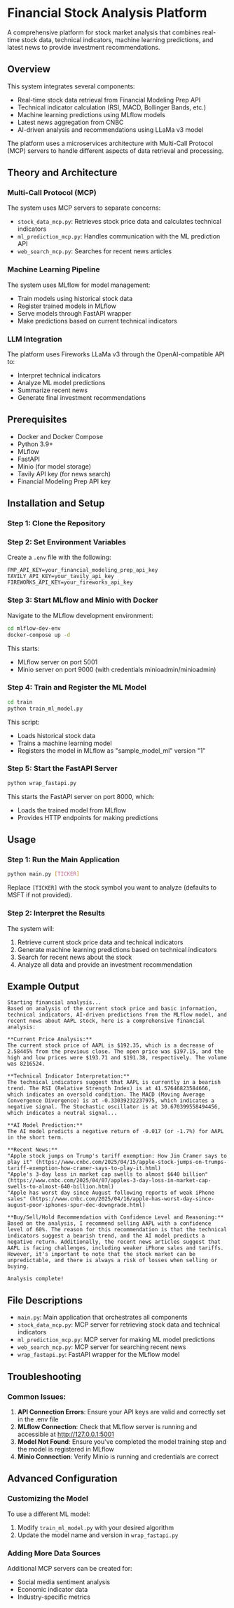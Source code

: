 # Financial Stock Analysis Platform

A comprehensive platform for stock market analysis that combines real-time stock data, technical indicators, machine learning predictions, and latest news to provide investment recommendations.

## Overview

This system integrates several components:
- Real-time stock data retrieval from Financial Modeling Prep API
- Technical indicator calculation (RSI, MACD, Bollinger Bands, etc.)
- Machine learning predictions using MLflow models
- Latest news aggregation from CNBC
- AI-driven analysis and recommendations using LLaMa v3 model

The platform uses a microservices architecture with Multi-Call Protocol (MCP) servers to handle different aspects of data retrieval and processing.

## Theory and Architecture

### Multi-Call Protocol (MCP)
The system uses MCP servers to separate concerns:
- `stock_data_mcp.py`: Retrieves stock price data and calculates technical indicators
- `ml_prediction_mcp.py`: Handles communication with the ML prediction API
- `web_search_mcp.py`: Searches for recent news articles

### Machine Learning Pipeline
The system uses MLflow for model management:
- Train models using historical stock data
- Register trained models in MLflow
- Serve models through FastAPI wrapper
- Make predictions based on current technical indicators

### LLM Integration
The platform uses Fireworks LLaMa v3 through the OpenAI-compatible API to:
- Interpret technical indicators
- Analyze ML model predictions
- Summarize recent news
- Generate final investment recommendations

## Prerequisites

- Docker and Docker Compose
- Python 3.9+
- MLflow
- FastAPI
- Minio (for model storage)
- Tavily API key (for news search)
- Financial Modeling Prep API key

## Installation and Setup

### Step 1: Clone the Repository

### Step 2: Set Environment Variables
Create a `.env` file with the following:
```
FMP_API_KEY=your_financial_modeling_prep_api_key
TAVILY_API_KEY=your_tavily_api_key
FIREWORKS_API_KEY=your_fireworks_api_key
```

### Step 3: Start MLflow and Minio with Docker
Navigate to the MLflow development environment:
```bash
cd mlflow-dev-env
docker-compose up -d
```

This starts:
- MLflow server on port 5001
- Minio server on port 9000 (with credentials minioadmin/minioadmin)

### Step 4: Train and Register the ML Model
```bash
cd train
python train_ml_model.py
```

This script:
- Loads historical stock data
- Trains a machine learning model
- Registers the model in MLflow as "sample_model_ml" version "1"

### Step 5: Start the FastAPI Server
```bash
python wrap_fastapi.py
```

This starts the FastAPI server on port 8000, which:
- Loads the trained model from MLflow
- Provides HTTP endpoints for making predictions

## Usage

### Step 1: Run the Main Application
```bash
python main.py [TICKER]
```

Replace `[TICKER]` with the stock symbol you want to analyze (defaults to MSFT if not provided).

### Step 2: Interpret the Results
The system will:
1. Retrieve current stock price data and technical indicators
2. Generate machine learning predictions based on technical indicators
3. Search for recent news about the stock
4. Analyze all data and provide an investment recommendation

## Example Output

```
Starting financial analysis...
Based on analysis of the current stock price and basic information, technical indicators, AI-driven predictions from the MLflow model, and recent news about AAPL stock, here is a comprehensive financial analysis:

**Current Price Analysis:**
The current stock price of AAPL is $192.35, which is a decrease of 2.58445% from the previous close. The open price was $197.15, and the high and low prices were $193.71 and $191.38, respectively. The volume was 8216524.

**Technical Indicator Interpretation:**
The technical indicators suggest that AAPL is currently in a bearish trend. The RSI (Relative Strength Index) is at 41.57646823584666, which indicates an oversold condition. The MACD (Moving Average Convergence Divergence) is at -0.33039232237975, which indicates a negative signal. The Stochastic oscillator is at 30.670399558494456, which indicates a neutral signal...

**AI Model Prediction:**
The AI model predicts a negative return of -0.017 (or -1.7%) for AAPL in the short term.

**Recent News:**
"Apple stock jumps on Trump's tariff exemption: How Jim Cramer says to play it" (https://www.cnbc.com/2025/04/15/apple-stock-jumps-on-trumps-tariff-exemption-how-cramer-says-to-play-it.html)
"Apple's 3-day loss in market cap swells to almost $640 billion" (https://www.cnbc.com/2025/04/07/apples-3-day-loss-in-market-cap-swells-to-almost-640-billion.html)
"Apple has worst day since August following reports of weak iPhone sales" (https://www.cnbc.com/2025/04/16/apple-has-worst-day-since-august-poor-iphones-spur-dec-downgrade.html)

**Buy/Sell/Hold Recommendation with Confidence Level and Reasoning:**
Based on the analysis, I recommend selling AAPL with a confidence level of 60%. The reason for this recommendation is that the technical indicators suggest a bearish trend, and the AI model predicts a negative return. Additionally, the recent news articles suggest that AAPL is facing challenges, including weaker iPhone sales and tariffs. However, it's important to note that the stock market can be unpredictable, and there is always a risk of losses when selling or buying.

Analysis complete!
```

## File Descriptions

- `main.py`: Main application that orchestrates all components
- `stock_data_mcp.py`: MCP server for retrieving stock data and technical indicators
- `ml_prediction_mcp.py`: MCP server for making ML model predictions
- `web_search_mcp.py`: MCP server for searching recent news
- `wrap_fastapi.py`: FastAPI wrapper for the MLflow model

## Troubleshooting

### Common Issues:
1. **API Connection Errors**: Ensure your API keys are valid and correctly set in the .env file
2. **MLflow Connection**: Check that MLflow server is running and accessible at http://127.0.0.1:5001
3. **Model Not Found**: Ensure you've completed the model training step and the model is registered in MLflow
4. **Minio Connection**: Verify Minio is running and credentials are correct

## Advanced Configuration

### Customizing the Model
To use a different ML model:
1. Modify `train_ml_model.py` with your desired algorithm
2. Update the model name and version in `wrap_fastapi.py`

### Adding More Data Sources
Additional MCP servers can be created for:
- Social media sentiment analysis
- Economic indicator data
- Industry-specific metrics


